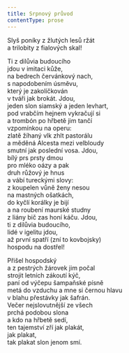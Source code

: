 ```yaml
---
title: Srpnový průvod
contentType: prose
---
```


<section>

Slyš poníky z žlutých lesů ržát  
a trilobity z fialových skal!

Ti z dilůvia budoucího  
jdou v imitaci kůže,  
na bedrech červánkový nach,  
s napodobením úsměvu,  
který je zakolíčkován  
v tváři jak brokát. Jdou,  
jeden slon siamský a jeden levhart,  
pod vrabčím hejnem vykračují si  
a trombón po hřbetě jim tančí  
vzpomínkou na operu:  
zlatě žíhaný vlk zhlt pastorálu  
a měděná Alcesta mezi velbloudy  
smutní jak poslední vosa. Jdou,  
bílý prs prsty dmou  
pro mléko oázy a pak  
druh růžový je hnus  
a vábí tureckými slovy:  
z koupelen vůně ženy nesou  
na mastných ošatkách,  
do kyčlí korálky je bijí  
a na roubení maurské studny  
z liány bič zas honí káču. Jdou,  
ti z dilůvia budoucího,  
lidé v igelitu jdou,  
až první spatří (zní to kovbojsky)  
hospodu na dostřel!

Přišel hospodský  
a z pestrých žárovek jim počal  
strojit letních zákoutí kýč,  
paní od výčepu šampaňské písně  
metá do vzduchu a mne si černou hlavu  
v blahu přestávky jak šafrán.  
Večer nejslovutnější ze všech  
prchá podobou slona  
a kdo na hřbetě sedí,  
ten tajemství zří jak plakát,  
jak plakat,  
tak plakat slon jenom smí.

</section>
